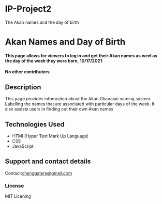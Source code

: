 # IP-Project2
The Akan names and the day of birth
# Akan Names and Day of Birth
#### This page allows for viewers to log in and get their Akan names as weel as the day of the week they were born, 10/17/2021
#### No other contributors
## Description
This page provides infomration about the Akan Ghanaian naming system. Labelling the names that are associated with particular days of the week. It also assists users in finding out their own Akan names
## Technologies Used
* HTMl (Hyper Text Mark Up Language)
* CSS
* JavaScript
## Support and contact details
Contact:changgatere@gmail.com
### License
MIT Licening
  
